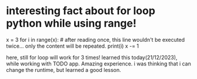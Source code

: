 # interesting fact about for loop python while using range!
x = 3
for i in range(x):   # after reading once,  this line wouldn't be executed twice... only the content will be repeated. 
  print(i)
  x -= 1

here, still for loop will work for 3 times! 
learned this today(21/12/2023), while working with TODO app.
Amazing experience. i was thinking  that i can change the runtime, but learned a good lesson. 
